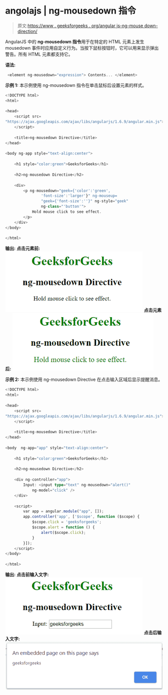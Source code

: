 # angolajs | ng-mousedown 指令

> 原文:[https://www . geeksforgeeks . org/angular js-ng-mouse down-direction/](https://www.geeksforgeeks.org/angularjs-ng-mousedown-directive/)

AngularJS 中的 **ng-mousedown 指令**用于在特定的 HTML 元素上发生 mousedown 事件时应用自定义行为。当按下鼠标按钮时，它可以用来显示弹出警告。所有 HTML 元素都支持它。

**语法:**

```ts
 <element ng-mousedown="expression"> Contents... </element> 
```

**示例 1:** 本示例使用 ng-mousedown 指令在单击鼠标后设置元素的样式。

```ts
<!DOCTYPE html>
<html>

<head>
    <script src=
"https://ajax.googleapis.com/ajax/libs/angularjs/1.6.9/angular.min.js">
    </script>

    <title>ng-mousedown Directive</title>
</head>

<body ng-app style="text-align:center">

    <h1 style="color:green">GeeksforGeeks</h1>

    <h2>ng-mousedown Directive</h2>

    <div>
        <p ng-mousedown="geek={'color':'green',
                'font-size':'larger'}" ng-mouseup=
                "geek={'font-size':''}" ng-style="geek"
                ng-class="'button'">
            Hold mouse click to see effect.
        </p>
    </div>
</body>

</html>
```

**输出:**
**点击元素前:**
![ngmousedown](img/e347e2892c934ef8ff218d397180a32d.png)
**点击元素后:**
![ngmousedown](img/e9abcbb3b95943615c4e706460fdf813.png)

**示例 2:** 本示例使用 ng-mousedown Directive 在点击输入区域后显示提醒消息。

```ts
<!DOCTYPE html>
<html>

<head>
    <script src=
"https://ajax.googleapis.com/ajax/libs/angularjs/1.6.9/angular.min.js">
    </script>

    <title>ng-mousedown Directive</title>
</head>

<body  ng-app="app" style="text-align:center">

    <h1 style="color:green">GeeksforGeeks</h1>

    <h2>ng-mousedown Directive</h2>

    <div ng-controller="app">
        Input: <input type="text" ng-mousedown="alert()"
            ng-model="click" />
    </div>

    <script>
        var app = angular.module("app", []);
        app.controller('app', ['$scope', function ($scope) {
            $scope.click = 'geeksforgeeks';
            $scope.alert = function () {
                alert($scope.click);
            }
        }]);
    </script>
</body>

</html>
```

**输出:**
**点击前输入文字:**
![ngmousedown](img/bfc1093de14649840e2ac991745d7c3f.png)
**点击后输入文字:**
![ngmousedown](img/70b6500b7c50197c8f703376fb095a44.png)
